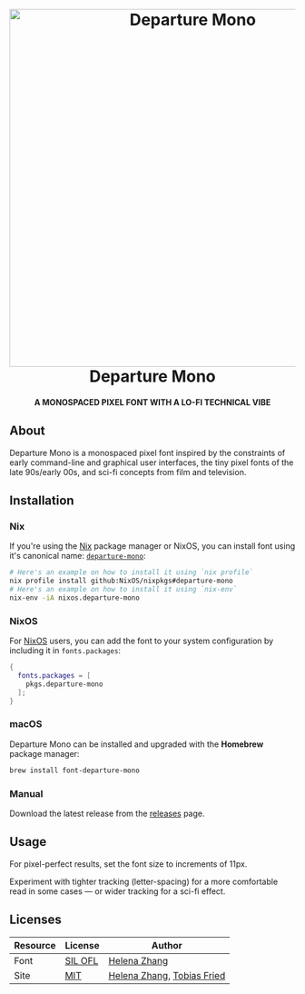 <h1 align="center">
  <br>
  <a href="http://departuremono.com">
    <img src="https://github.com/rektdeckard/departure-mono/blob/main/public/assets/departure-og.png?raw=true" alt="Departure Mono" width="630">
  </a>
  <br>
    Departure Mono
  <br>
</h1>

<h4 align="center">A MONOSPACED PIXEL FONT WITH A LO-FI TECHNICAL VIBE</h4>

## About

Departure Mono is a monospaced pixel font inspired by the constraints of early command-line and graphical user interfaces, the tiny pixel fonts of the late 90s/early 00s, and sci-fi concepts from film and television.

## Installation

### Nix

If you're using the [Nix](https://nixos.org) package manager or NixOS, you can install font using it's canonical name: [`departure-mono`](https://search.nixos.org/packages?channel=unstable&show=departure-mono&from=0&size=50&sort=relevance&type=packages&query=departure-mono):

```sh
# Here's an example on how to install it using `nix profile`
nix profile install github:NixOS/nixpkgs#departure-mono
# Here's an example on how to install it using `nix-env`
nix-env -iA nixos.departure-mono
```

### NixOS

For [NixOS](https://nixos.org) users, you can add the font to your system configuration by including it in `fonts.packages`:

```nix
{
  fonts.packages = [
    pkgs.departure-mono
  ];
}
```

### macOS

Departure Mono can be installed and upgraded with the **Homebrew** package manager:

```sh
brew install font-departure-mono
```

### Manual

Download the latest release from the [releases](https://github.com/rektdeckard/departure-mono/releases/latest) page.

## Usage

For pixel-perfect results, set the font size to increments of 11px.

Experiment with tighter tracking (letter-spacing) for a more comfortable read in some cases — or wider tracking for a sci-fi effect.

## Licenses

| Resource | License | Author   |
| -------- | ------- | -------- |
| Font     | [SIL OFL](https://github.com/rektdeckard/departure-mono/blob/main/public/assets/LICENSE?raw=true) | [Helena Zhang](https://helenazhang.com) |
| Site     | [MIT](https://github.com/rektdeckard/departure-mono/blob/main/LICENSE?raw=true)     | [Helena Zhang](https://helenazhang.com), [Tobias Fried](https://tobiasfried.com) |

